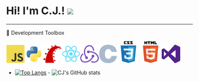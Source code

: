 # Hi! I'm C.J.! <img src="https://media.giphy.com/media/ZVik7pBtu9dNS/giphy.gif" width="70px">

---
🧰 Development Toolbox 

<img src="https://github.com/devicons/devicon/blob/master/icons/javascript/javascript-original.svg" alt="JavaScript logo" width="50" height="50" /><img src="https://github.com/devicons/devicon/blob/master/icons/python/python-original.svg" alt="python logo" width="50" height="50" /><img src="https://github.com/devicons/devicon/blob/master/icons/rails/rails-plain.svg" alt="rails logo" width="50" height="50" /><img src="https://github.com/devicons/devicon/blob/master/icons/react/react-original.svg" alt="react logo" width="50" height="50" /><img src="https://github.com/devicons/devicon/blob/master/icons/redux/redux-original.svg" alt="redux logo" width="50" height="50" /><img src="https://github.com/devicons/devicon/blob/master/icons/c/c-original.svg" alt="c logo" width="50" height="50" /><img src="https://github.com/devicons/devicon/blob/master/icons/css3/css3-original-wordmark.svg" alt="CSS logo" width="60" height="60" /><img src="https://github.com/devicons/devicon/blob/master/icons/html5/html5-original-wordmark.svg" alt="HTML5 logo" width="60" height="60" /><img src="https://github.com/devicons/devicon/blob/master/icons/visualstudio/visualstudio-plain.svg" alt="VS logo" width="50" height="50" />

- [![Top Langs](https://github-readme-stats.vercel.app/api/top-langs/?username=csdj92)](https://github.com/anuraghazra/github-readme-stats) - ![CJ's GitHub stats](https://github-readme-stats.vercel.app/api?username=csdj92&show_icons=true&theme=radical)
<!--
**csdj92/csdj92** is a ✨ _special_ ✨ repository because its `README.md` (this file) appears on your GitHub profile.

Here are some ideas to get you started:


- 🌱 I’m currently learning ...
- 👯 I’m looking to collaborate on ...
- 🤔 I’m looking for help with ...
- 💬 Ask me about ...
- 📫 How to reach me: ...
- 😄 Pronouns: ...
- ⚡ Fun fact: ...
-->
